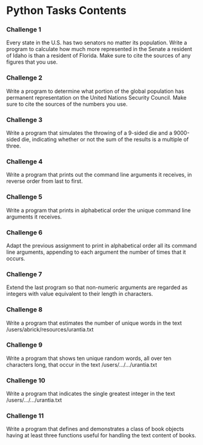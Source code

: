 # Python Tasks Contents

### Challenge 1 
Every state in the U.S. has two senators no matter its population. Write a program to calculate how much more represented in the Senate 
a resident of Idaho is than a resident of Florida. Make sure to cite the sources of any figures that you use.

### Challenge 2
Write a program to determine what portion of the global population has permanent representation on the United Nations Security Council. 
Make sure to cite the sources of the numbers you use.

### Challenge 3
Write a program that simulates the throwing of a 9-sided die and a 9000-sided die, indicating whether or not the sum of the results is a 
multiple of three.

### Challenge 4
Write a program that prints out the command line arguments it receives, in reverse order from last to first.

### Challenge 5
Write a program that prints in alphabetical order the unique command line arguments it receives.

### Challenge 6
Adapt the previous assignment to print in alphabetical order all its command line arguments, appending to each argument the number of times that it occurs.

### Challenge 7
Extend the last program so that non-numeric arguments are regarded as integers with value equivalent to their length in characters.

### Challenge 8
Write a program that estimates the number of unique words in the text /users/abrick/resources/urantia.txt

### Challenge 9
Write a program that shows ten unique random words, all over ten characters long, that occur in the text /users/.../.../urantia.txt

### Challenge 10
Write a program that indicates the single greatest integer in the text /users/.../.../urantia.txt

### Challenge 11
Write a program that defines and demonstrates a class of book objects having at least three functions useful for handling the text content of books.

 
